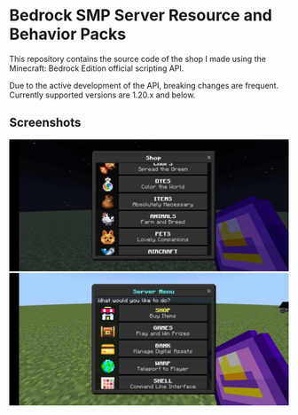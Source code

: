 # Bedrock SMP Server Resource and Behavior Packs

This repository contains the source code of the shop I made using the Minecraft: Bedrock Edition official scripting API.

Due to the active development of the API, breaking changes are frequent. Currently supported versions are 1.20.x and below.

## Screenshots

![shop-img1](./img/shop-img1.jpg)
![shop-img2](./img/shop-img2.jpg)
